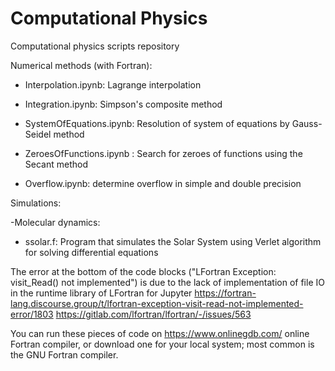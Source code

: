 # Computational Physics

Computational physics scripts repository

Numerical methods (with Fortran):

- Interpolation.ipynb: Lagrange interpolation

- Integration.ipynb: Simpson's composite method

- SystemOfEquations.ipynb: Resolution of system of equations by Gauss-Seidel method

- ZeroesOfFunctions.ipynb : Search for zeroes of functions using the Secant method

- Overflow.ipynb: determine overflow in simple and double precision

Simulations:

-Molecular dynamics:

- ssolar.f: Program that simulates the Solar System using Verlet algorithm for solving differential equations


The error at the bottom of the code blocks ("LFortran Exception: visit_Read() not implemented") is due to the lack of implementation of file IO in the runtime library of LFortran for Jupyter
https://fortran-lang.discourse.group/t/lfortran-exception-visit-read-not-implemented-error/1803
https://gitlab.com/lfortran/lfortran/-/issues/563

You can run these pieces of code on https://www.onlinegdb.com/ online Fortran compiler, or download one for your local system; most common is the GNU Fortran compiler.
